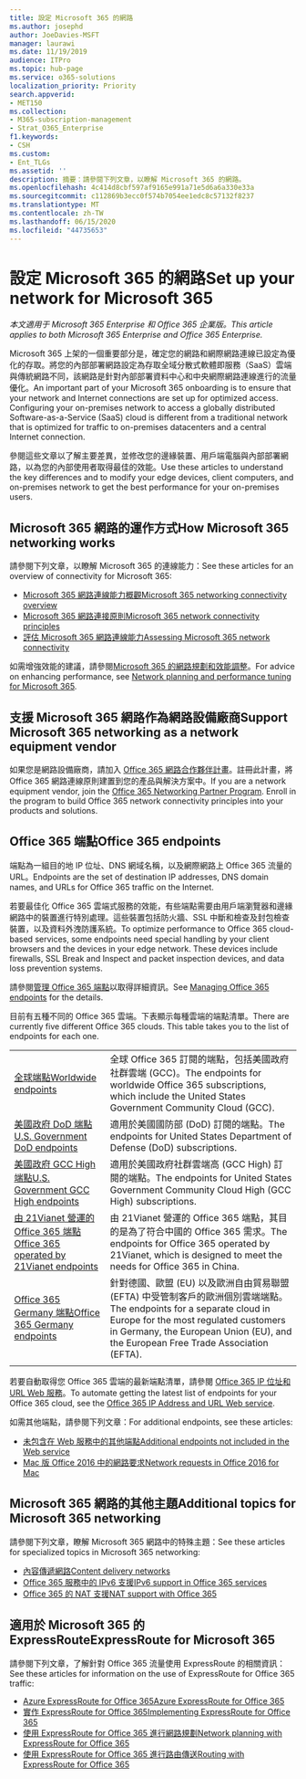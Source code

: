```yaml
---
title: 設定 Microsoft 365 的網路
ms.author: josephd
author: JoeDavies-MSFT
manager: laurawi
ms.date: 11/19/2019
audience: ITPro
ms.topic: hub-page
ms.service: o365-solutions
localization_priority: Priority
search.appverid:
- MET150
ms.collection:
- M365-subscription-management
- Strat_O365_Enterprise
f1.keywords:
- CSH
ms.custom:
- Ent_TLGs
ms.assetid: ''
description: 摘要：請參閱下列文章，以瞭解 Microsoft 365 的網路。
ms.openlocfilehash: 4c414d8cbf597af9165e991a71e5d6a6a330e33a
ms.sourcegitcommit: c112869b3ecc0f574b7054ee1edc8c57132f8237
ms.translationtype: MT
ms.contentlocale: zh-TW
ms.lasthandoff: 06/15/2020
ms.locfileid: "44735653"
---
```

# <a name="set-up-your-network-for-microsoft-365"></a><span data-ttu-id="d4639-103">設定 Microsoft 365 的網路</span><span class="sxs-lookup"><span data-stu-id="d4639-103">Set up your network for Microsoft 365</span></span>

<span data-ttu-id="d4639-104">*本文適用于 Microsoft 365 Enterprise 和 Office 365 企業版。*</span><span class="sxs-lookup"><span data-stu-id="d4639-104">*This article applies to both Microsoft 365 Enterprise and Office 365 Enterprise.*</span></span>

<span data-ttu-id="d4639-p101">Microsoft 365 上架的一個重要部分是，確定您的網路和網際網路連線已設定為優化的存取。將您的內部部署網路設定為存取全域分散式軟體即服務（SaaS）雲端與傳統網路不同，該網路是針對內部部署資料中心和中央網際網路連線進行的流量優化。</span><span class="sxs-lookup"><span data-stu-id="d4639-p101">An important part of your Microsoft 365 onboarding is to ensure that your network and Internet connections are set up for optimized access. Configuring your on-premises network to access a globally distributed Software-as-a-Service (SaaS) cloud is different from a traditional network that is optimized for traffic to on-premises datacenters and a central Internet connection.</span></span> 

<span data-ttu-id="d4639-107">參閱這些文章以了解主要差異，並修改您的邊緣裝置、用戶端電腦與內部部署網路，以為您的內部使用者取得最佳的效能。</span><span class="sxs-lookup"><span data-stu-id="d4639-107">Use these articles to understand the key differences and to modify your edge devices, client computers, and on-premises network to get the best performance for your on-premises users.</span></span>

## <a name="how-microsoft-365-networking-works"></a><span data-ttu-id="d4639-108">Microsoft 365 網路的運作方式</span><span class="sxs-lookup"><span data-stu-id="d4639-108">How Microsoft 365 networking works</span></span>

<span data-ttu-id="d4639-109">請參閱下列文章，以瞭解 Microsoft 365 的連線能力：</span><span class="sxs-lookup"><span data-stu-id="d4639-109">See these articles for an overview of connectivity for Microsoft 365:</span></span>

- [<span data-ttu-id="d4639-110">Microsoft 365 網路連線能力概觀</span><span class="sxs-lookup"><span data-stu-id="d4639-110">Microsoft 365 networking connectivity overview</span></span>](office-365-networking-overview.md)
- [<span data-ttu-id="d4639-111">Microsoft 365 網路連接原則</span><span class="sxs-lookup"><span data-stu-id="d4639-111">Microsoft 365 network connectivity principles</span></span>](office-365-network-connectivity-principles.md)
- [<span data-ttu-id="d4639-112">評估 Microsoft 365 網路連線能力</span><span class="sxs-lookup"><span data-stu-id="d4639-112">Assessing Microsoft 365 network connectivity</span></span>](assessing-network-connectivity.md)

<span data-ttu-id="d4639-113">如需增強效能的建議，請參閱[Microsoft 365 的網路規劃和效能調整](network-planning-and-performance.md)。</span><span class="sxs-lookup"><span data-stu-id="d4639-113">For advice on enhancing performance, see [Network planning and performance tuning for Microsoft 365](network-planning-and-performance.md).</span></span>

## <a name="support-microsoft-365-networking-as-a-network-equipment-vendor"></a><span data-ttu-id="d4639-114">支援 Microsoft 365 網路作為網路設備廠商</span><span class="sxs-lookup"><span data-stu-id="d4639-114">Support Microsoft 365 networking as a network equipment vendor</span></span>

<span data-ttu-id="d4639-p102">如果您是網路設備廠商，請加入 [Office 365 網路合作夥伴計畫](office-365-networking-partner-program.md)。註冊此計畫，將 Office 365 網路連線原則建置到您的產品與解決方案中。</span><span class="sxs-lookup"><span data-stu-id="d4639-p102">If you are a network equipment vendor, join the [Office 365 Networking Partner Program](office-365-networking-partner-program.md). Enroll in the program to build Office 365 network connectivity principles into your products and solutions.</span></span> 

## <a name="office-365-endpoints"></a><span data-ttu-id="d4639-117">Office 365 端點</span><span class="sxs-lookup"><span data-stu-id="d4639-117">Office 365 endpoints</span></span>

<span data-ttu-id="d4639-118">端點為一組目的地 IP 位址、DNS 網域名稱，以及網際網路上 Office 365 流量的 URL。</span><span class="sxs-lookup"><span data-stu-id="d4639-118">Endpoints are the set of destination IP addresses, DNS domain names, and URLs for Office 365 traffic on the Internet.</span></span> 

<span data-ttu-id="d4639-p103">若要最佳化 Office 365 雲端式服務的效能，有些端點需要由用戶端瀏覽器和邊緣網路中的裝置進行特別處理。這些裝置包括防火牆、SSL 中斷和檢查及封包檢查裝置，以及資料外洩防護系統。</span><span class="sxs-lookup"><span data-stu-id="d4639-p103">To optimize performance to Office 365 cloud-based services, some endpoints need special handling by your client browsers and the devices in your edge network. These devices include firewalls, SSL Break and Inspect and packet inspection devices, and data loss prevention systems.</span></span>

<span data-ttu-id="d4639-121">請參閱[管理 Office 365 端點](managing-office-365-endpoints.md)以取得詳細資訊。</span><span class="sxs-lookup"><span data-stu-id="d4639-121">See [Managing Office 365 endpoints](managing-office-365-endpoints.md) for the details.</span></span>

<span data-ttu-id="d4639-p104">目前有五種不同的 Office 365 雲端。下表顯示每種雲端的端點清單。</span><span class="sxs-lookup"><span data-stu-id="d4639-p104">There are currently five different Office 365 clouds. This table takes you to the list of endpoints for each one.</span></span>

|||
|:-------|:-----|
| [<span data-ttu-id="d4639-124">全球端點</span><span class="sxs-lookup"><span data-stu-id="d4639-124">Worldwide endpoints</span></span>](urls-and-ip-address-ranges.md) | <span data-ttu-id="d4639-125">全球 Office 365 訂閱的端點，包括美國政府社群雲端 (GCC)。</span><span class="sxs-lookup"><span data-stu-id="d4639-125">The endpoints for worldwide Office 365 subscriptions, which include the United States Government Community Cloud (GCC).</span></span> |
| [<span data-ttu-id="d4639-126">美國政府 DoD 端點</span><span class="sxs-lookup"><span data-stu-id="d4639-126">U.S. Government DoD endpoints</span></span>](office-365-u-s-government-dod-endpoints.md) | <span data-ttu-id="d4639-127">適用於美國國防部 (DoD) 訂閱的端點。</span><span class="sxs-lookup"><span data-stu-id="d4639-127">The endpoints for United States Department of Defense (DoD) subscriptions.</span></span> |
| [<span data-ttu-id="d4639-128">美國政府 GCC High 端點</span><span class="sxs-lookup"><span data-stu-id="d4639-128">U.S. Government GCC High endpoints</span></span>](office-365-u-s-government-gcc-high-endpoints.md) | <span data-ttu-id="d4639-129">適用於美國政府社群雲端高 (GCC High) 訂閱的端點。</span><span class="sxs-lookup"><span data-stu-id="d4639-129">The endpoints for United States Government Community Cloud High (GCC High) subscriptions.</span></span> |
| [<span data-ttu-id="d4639-130">由 21Vianet 營運的 Office 365 端點</span><span class="sxs-lookup"><span data-stu-id="d4639-130">Office 365 operated by 21Vianet endpoints</span></span>](urls-and-ip-address-ranges-21vianet.md) | <span data-ttu-id="d4639-131">由 21Vianet 營運的 Office 365 端點，其目的是為了符合中國的 Office 365 需求。</span><span class="sxs-lookup"><span data-stu-id="d4639-131">The endpoints for Office 365 operated by 21Vianet, which is designed to meet the needs for Office 365 in China.</span></span> |
| [<span data-ttu-id="d4639-132">Office 365 Germany 端點</span><span class="sxs-lookup"><span data-stu-id="d4639-132">Office 365 Germany endpoints</span></span>](office-365-germany-endpoints.md) | <span data-ttu-id="d4639-133">針對德國、歐盟 (EU) 以及歐洲自由貿易聯盟 (EFTA) 中受管制客戶的歐洲個別雲端端點。</span><span class="sxs-lookup"><span data-stu-id="d4639-133">The endpoints for a separate cloud in Europe for the most regulated customers in Germany, the European Union (EU), and the European Free Trade Association (EFTA).</span></span> |
|||

<span data-ttu-id="d4639-134">若要自動取得您 Office 365 雲端的最新端點清單，請參閱 [Office 365 IP 位址和 URL Web 服務](office-365-ip-web-service.md)。</span><span class="sxs-lookup"><span data-stu-id="d4639-134">To automate getting the latest list of endpoints for your Office 365 cloud, see the [Office 365 IP Address and URL Web service](office-365-ip-web-service.md).</span></span>

<span data-ttu-id="d4639-135">如需其他端點，請參閱下列文章：</span><span class="sxs-lookup"><span data-stu-id="d4639-135">For additional endpoints, see these articles:</span></span>

- [<span data-ttu-id="d4639-136">未包含在 Web 服務中的其他端點</span><span class="sxs-lookup"><span data-stu-id="d4639-136">Additional endpoints not included in the Web service</span></span>](additional-office365-ip-addresses-and-urls.md)
- [<span data-ttu-id="d4639-137">Mac 版 Office 2016 中的網路要求</span><span class="sxs-lookup"><span data-stu-id="d4639-137">Network requests in Office 2016 for Mac</span></span>](network-requests-in-office-2016-for-mac.md)


## <a name="additional-topics-for-microsoft-365-networking"></a><span data-ttu-id="d4639-138">Microsoft 365 網路的其他主題</span><span class="sxs-lookup"><span data-stu-id="d4639-138">Additional topics for Microsoft 365 networking</span></span>

<span data-ttu-id="d4639-139">請參閱下列文章，瞭解 Microsoft 365 網路中的特殊主題：</span><span class="sxs-lookup"><span data-stu-id="d4639-139">See these articles for specialized topics in Microsoft 365 networking:</span></span>

- [<span data-ttu-id="d4639-140">內容傳遞網路</span><span class="sxs-lookup"><span data-stu-id="d4639-140">Content delivery networks</span></span>](content-delivery-networks.md)
- [<span data-ttu-id="d4639-141">Office 365 服務中的 IPv6 支援</span><span class="sxs-lookup"><span data-stu-id="d4639-141">IPv6 support in Office 365 services</span></span>](ipv6-support.md)
- [<span data-ttu-id="d4639-142">Office 365 的 NAT 支援</span><span class="sxs-lookup"><span data-stu-id="d4639-142">NAT support with Office 365</span></span>](nat-support-with-office-365.md)

## <a name="expressroute-for-microsoft-365"></a><span data-ttu-id="d4639-143">適用於 Microsoft 365 的 ExpressRoute</span><span class="sxs-lookup"><span data-stu-id="d4639-143">ExpressRoute for Microsoft 365</span></span>

<span data-ttu-id="d4639-144">請參閱下列文章，了解針對 Office 365 流量使用 ExpressRoute 的相關資訊：</span><span class="sxs-lookup"><span data-stu-id="d4639-144">See these articles for information on the use of ExpressRoute for Office 365 traffic:</span></span>

- [<span data-ttu-id="d4639-145">Azure ExpressRoute for Office 365</span><span class="sxs-lookup"><span data-stu-id="d4639-145">Azure ExpressRoute for Office 365</span></span>](azure-expressroute.md)
- [<span data-ttu-id="d4639-146">實作 ExpressRoute for Office 365</span><span class="sxs-lookup"><span data-stu-id="d4639-146">Implementing ExpressRoute for Office 365</span></span>](implementing-expressroute.md)
- [<span data-ttu-id="d4639-147">使用 ExpressRoute for Office 365 進行網路規劃</span><span class="sxs-lookup"><span data-stu-id="d4639-147">Network planning with ExpressRoute for Office 365</span></span>](network-planning-with-expressroute.md)
- [<span data-ttu-id="d4639-148">使用 ExpressRoute for Office 365 進行路由傳送</span><span class="sxs-lookup"><span data-stu-id="d4639-148">Routing with ExpressRoute for Office 365</span></span>](routing-with-expressroute.md)
